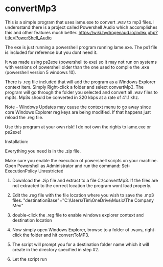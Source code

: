 # convertMp3
This is a simple program that uses lame.exe to convert .wav to mp3 files. I undersstand there is a project called Powershell Audio which accomplishes this and other features much better. https://wiki.hydrogenaud.io/index.php?title=PowerShell_Audio

The exe is just running a powershell program running lame.exe. The ps1 file is included for reference but you dont need it.

It was made using ps2exe (powershell to exe) so it may not run on systems with versions of powershell older than the one used to compile the .exe (powershell version 5 windows 10). 

There is .reg file included that will add the program as a Windows Explorer context item. Simply Right-click a folder and select convertMp3. The program will go through the folder you selected and convert all .wav files to mp3s. Mp3s should be converted in 320 kbps at a rate of 41.1 khz.

Note - Windows Updates may cause the context menu to go away since core Windows Explorer reg keys are being modified. If that happens just reload the .reg file.

Use this program at your own risk! I do not own the rights to lame.exe or ps2exe! 

Installation:

Everything you need is in the .zip file.

Make sure you enable the execution of powershell scripts on your machine. Open Powershell as Administrator and run the command: 
Set-ExecutionPolicy Unrestricted

1) Download the .zip file and extract to a file C:\convertMp3. If the files are not extracted to the correct location the program wont load properly.

2) Edit the .reg file with the file location where you wish to save the .mp3 files.
"destinationBase"="C:\\Users\\Tim\\OneDrive\\Music\\The Company Men"

3) double-click the .reg file to enable windows explorer context and destination location

4) Now simply open Windows Explorer, browse to a folder of .wavs, right-click the folder and hit convertToMP3.

5) The script will prompt you for a destination folder name which it will create in the directory specified in step #2.

6) Let the script run
